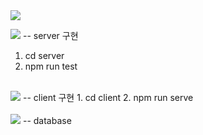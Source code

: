 <img src="https://capsule-render.vercel.app/api?type=slice&color=auto&height=300&section=header&text=Shopping%20SCM&fontSize=40&textBg=true&fontAlign=50" />

<img src="https://img.shields.io/badge/Node.js-43853D?style=for-the-badge&logo=node.js&logoColor=white" /> -- server 구현 
  1. cd server
  2. npm run test
<br>
<img src="https://img.shields.io/badge/Vue.js-35495E?style=for-the-badge&logo=vue.js&logoColor=4FC08D" /> -- client 구현
  1. cd client
  2. npm run serve </br>
</br>
<img src="https://img.shields.io/badge/MySQL-00000F?style=for-the-badge&logo=mysql&logoColor=white"> -- database

